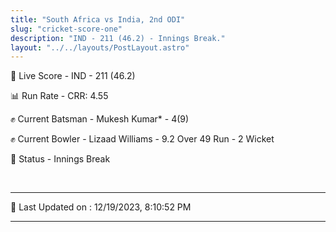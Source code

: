 ```yaml
---
title: "South Africa vs India, 2nd ODI"
slug: "cricket-score-one"
description: "IND - 211 (46.2) - Innings Break."
layout: "../../layouts/PostLayout.astro"
---
```


🔴 Live Score - IND - 211 (46.2)  

📊 Run Rate - CRR: 4.55  

✊ Current Batsman - Mukesh Kumar* - 4(9)  

✊ Current Bowler - Lizaad Williams - 9.2 Over 49 Run - 2 Wicket  

📑 Status - Innings Break

<br />

***

📝 Last Updated on : 12/19/2023, 8:10:52 PM

***


